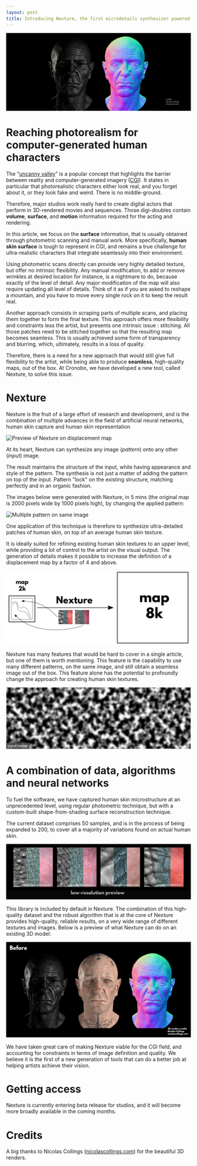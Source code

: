 ```yaml
---
layout: post
title: Introducing Nexture, the first microdetails synthesizer powered by artificial neural networks
---
```


![3D Render before and after processing displacement map with Nexture](/assets/banner-normal-spec.jpg)

# Reaching photorealism for computer-generated human characters

The “[uncanny valley](https://en.wikipedia.org/wiki/Uncanny_valley)” is a popular concept that highlights the barrier between reality and computer-generated imagery ([CGI](https://en.wikipedia.org/wiki/Computer-generated_imagery)). It states in particular that photorealistic characters either look real, and you forget about it, or they look fake and weird. There is no middle-ground.

Therefore, major studios work really hard to create digital actors that perform in 3D-rendered movies and sequences.
Those digi-doubles contain **volume**, **surface**, and **motion** information required for the acting and rendering.

In this article, we focus on the **surface** information, that is usually obtained through photometric scanning and manual work. More specifically, **human skin surface** is tough to represent in CGI, and remains a true challenge for ultra-realistic characters that integrate seamlessly into their environment.

Using photometric scans directly can provide very highly detailed texture, but offer no intrinsic flexibility.
Any manual modification, to add or remove wrinkles at desired location for instance, is a nightmare to do, because exactly of the level of detail. Any major modification of the map will also require updating all level of details.
Think of it as if you are asked to reshape a mountain, and you have to move every single rock on it to keep the result real.

Another approach consists in scraping parts of multiple scans, and placing them together to form the final texture.
This approach offers more flexibility and constraints less the artist, but presents one intrinsic issue : stitching.
All those patches need to be stitched together so that the resulting map becomes seamless.
This is usually achieved some form of transparency and blurring, which, ultimately, results in a loss of quality.

Therefore, there is a need for a new approach that would still give full flexibility to the artist, while being able to produce **seamless**, high-quality maps, out of the box. At Cronobo, we have developed a new tool, called Nexture, to solve this issue.

# Nexture

Nexture is the fruit of a large effort of research and development, and is the combination of multiple advances in the field of artificial neural networks, human skin capture and human skin representation

![Preview of Nexture on displacement map](/assets/crops_gif.gif)

At its heart, Nexture can synthesize any image (*pattern*) onto any other (*input*) image.

The result maintains the structure of the input, while having appearance and style of the pattern.
The synthesis is not just a matter of adding the pattern on top of the input.
Pattern "lock" on the existing structure, matching perfectly and in an organic fashion.

The images below were generated with Nexture, in 5 mins (the original map is 2000 pixels wide by 1000 pixels high), by changing the applied pattern:

![Multiple pattern on same image](/assets/comp_all_gif.gif)

One application of this technique is therefore to synthesize ultra-detailed patches of human skin, on top of an average human skin texture.

It is ideally suited for refining existing human skin textures to an upper level, while providing a lot of control to the artist on the visual output. The generation of details makes it possible to increase the definition of a displacement map by a factor of 4 and above.

![Increasing image definition with Nexture](/assets/nexture_process.png)

Nexture has many features that would be hard to cover in a single article, but one of them is worth mentioning.
This feature is the capability to use many different patterns, on the same image, and still obtain a seamless image out of the box. This feature alone has the potential to profoundly change the approach for creating human skin textures.

![Turning a noise into a skin pattern](/assets/noise_transform.gif)

# A combination of data, algorithms and neural networks

To fuel the software, we have captured human skin microstructure at an unprecedented level, using regular photometric technique, but with a custom-built shape-from-shading surface reconstruction technique.

The current dataset comprises 50 samples, and is in the process of being expanded to 200, to cover all a majority of variations found on actual human skin.

![A few examples of the skin microgeometry dataset](/assets/patterns_filigrane.jpg)

This library is included by default in Nexture. The combination of this high-quality dataset and the robust algorithm that is at the core of Nexture provides high-quality, reliable results, on a very wide range of different textures and images.
Below is a preview of what Nexture can do on an existing 3D model:

![3D render result](/assets/before_after_gif.gif)

We have taken great care of making Nexture viable for the CGI field, and accounting for constraints in terms of image definition and quality. We believe it is the first of a new generation of tools that can do a better job at helping artists achieve their vision.

# Getting access

Nexture is currently entering beta release for studios, and it will become more broadly available in the coming months.

# Credits

A big thanks to Nicolas Collings ([nicolascollings.com](nicolascollings.com)) for the beautiful 3D renders.

